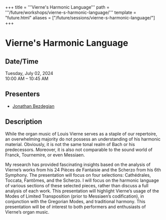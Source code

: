 +++
title = '''Vierne's Harmonic Language'''
path = '''/future/workshops/vierne-s-harmonic-language/'''
template = "future.html"
aliases = ["/future/sessions/vierne-s-harmonic-language/"]
+++

<h1>Vierne's Harmonic Language</h1>

<h2>Date/Time</h2>
<p>Tuesday, July 02, 2024<br>
10:00 AM – 10:45 AM</p>
<h2>Presenters</h2>
<ul>
<li><a href="/future/presenters/jonathan-bezdegian/">Jonathan Bezdegian</a></li>
</ul>
<h2>Description</h2>

While the organ music of Louis Vierne serves as a staple of our repertoire, an overwhelming majority do not possess an understanding of his harmonic material. Obviously, it is not the same tonal realm of Bach or his predecessors. Moreover, it is also not comparable to the sound world of Franck, Tournemire, or even Messiaen.

My research has provided fascinating insights based on the analysis of Vierne’s works from his 24 Pièces de Fantaisie and the Scherzo from his 6th Symphony. The presentation will focus on four selections: Cathédrales, Toccata, Fantômes, and the Scherzo. I will focus on the harmonic language of various sections of these selected pieces, rather than discuss a full analysis of each work. This presentation will highlight Vierne’s usage of the Modes of Limited Transposition (prior to Messiaen’s codification), in conjunction with the Gregorian Modes, and traditional harmony. This presentation will be of interest to both performers and enthusiasts of Vierne’s organ music.


